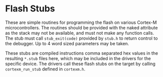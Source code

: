 Flash Stubs
===========

These are simple routines for programming the flash on various Cortex-M
microcontrollers.  The routines should be provided with the naked attribute
as the stack may not be available, and must not make any function calls.
The stub must call `stub_exit(code)` provided by `stub.h` to return control
to the debugger.  Up to 4 word sized parameters may be taken.

These stubs are compiled instructions comma separated hex values in the
resulting `*.stub` files here, which may be included in the drivers for the
specific device.  The drivers call these flash stubs on the target by calling
`cortexm_run_stub` defined in `cortexm.h`.
